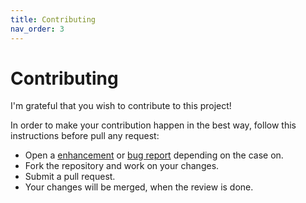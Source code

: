 ```yaml
---
title: Contributing
nav_order: 3
---
```


# Contributing

I'm grateful that you wish to contribute to this project!

In order to make your contribution happen in the best way, follow this instructions before pull any request:

- Open a [enhancement](https://github.com/ws-garcia/VBA-CSV-interface/issues/new?assignees=&labels=enhancement&template=feature_request.md&title=) or [bug report](https://github.com/ws-garcia/VBA-CSV-interface/issues/new?assignees=ws-garcia&labels=bug&template=bug_report.md&title=%5BBug%5D) depending on the case on.
- Fork the repository and work on your changes.
- Submit a pull request. 
- Your changes will be merged, when the review is done.
